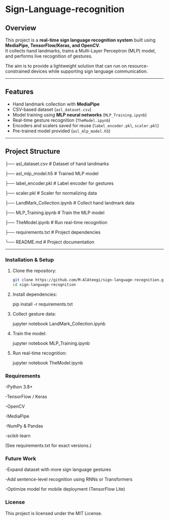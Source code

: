# Sign-Language-recognition

## Overview
This project is a **real-time sign language recognition system** built using **MediaPipe, TensorFlow/Keras, and OpenCV**.  
It collects hand landmarks, trains a Multi-Layer Perceptron (MLP) model, and performs live recognition of gestures.

The aim is to provide a lightweight solution that can run on resource-constrained devices while supporting sign language communication.

---

## Features
- Hand landmark collection with **MediaPipe**  
- CSV-based dataset (`asl_dataset.csv`)  
- Model training using **MLP neural networks** (`MLP_Training.ipynb`)  
- Real-time gesture recognition (`TheModel.ipynb`)  
- Encoders and scalers saved for reuse (`label_encoder.pkl`, `scaler.pkl`)  
- Pre-trained model provided (`asl_mlp_model.h5`)  

---

## Project Structure
├── asl_dataset.csv # Dataset of hand landmarks

├── asl_mlp_model.h5 # Trained MLP model

├── label_encoder.pkl # Label encoder for gestures

├── scaler.pkl # Scaler for normalizing data

├── LandMark_Collection.ipynb # Collect hand landmark data

├── MLP_Training.ipynb # Train the MLP model

├── TheModel.ipynb # Run real-time recognition

├── requirements.txt # Project dependencies

└── README.md # Project documentation


---

### Installation & Setup
1. Clone the repository:
   ```bash
   git clone https://github.com/M-AlAteegi/sign-language-recognition.git
   cd sign-language-recognition

2. Install dependencies:

   pip install -r requirements.txt


3. Collect gesture data:

   jupyter notebook LandMark_Collection.ipynb


4. Train the model:

   jupyter notebook MLP_Training.ipynb


5. Run real-time recognition:

   jupyter notebook TheModel.ipynb


### Requirements

-Python 3.8+

-TensorFlow / Keras

-OpenCV

-MediaPipe

-NumPy & Pandas

-scikit-learn

(See requirements.txt for exact versions.)


### Future Work

-Expand dataset with more sign language gestures

-Add sentence-level recognition using RNNs or Transformers

-Optimize model for mobile deployment (TensorFlow Lite)


### License

This project is licensed under the MIT License.
